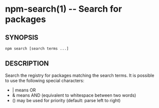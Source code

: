 npm-search(1) -- Search for packages
====================================

## SYNOPSIS

    npm search [search terms ...]

## DESCRIPTION

Search the registry for packages matching the search terms. It is possible to
use the following special characters:

 - | means OR
 - & means AND (equivalent to whitespace between two words)
 - () may be used for priority (default: parse left to right)
